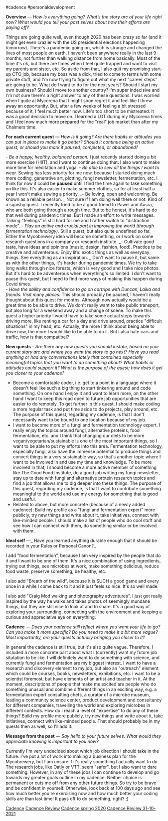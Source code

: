#cadence #personaldevelopment 

**Overview** — _How is everything going? What’s the story arc of your life right now? What would you tell your past selves about how their efforts are paying off?_

Things are going quite well, even though 2020 has been crazy so far (and it might get even crazier with the US presidential elections happening tomorrow). There's a pandemic going on, which is strange and changed the lives of most people on earth. I haven't been anywhere really in the last 9 months, not further than walking distance from home basically. Most of the time it's ok, but there are times when I feel quite trapped and want to visit my parents and sister, etc. 
So aside from that, I also quit my promising start-up CTO job, because my boss was a dick, tried to come to terms with some private stuff, and I'm now trying to figure out what my next "career steps" are going to be. What do I want to do for the next years? Should I start my own business? Should I move to another country? I'm super indecisive and I'm not sure there's a right answer to any of these questions. 
I was worried when I quite at Mycorena that I might soon regret it and feel like I threw away an opportunity. But, after a few weeks of feeling a bit stressed because of it, I feel much better now. Life's too short to be mistreated. It was a good decision to move on. I learned a LOT during my Mycorena times and I feel now much more prepared for the "real" job market than after my Chalmers time. 

**For each current quest** — _How is it going? Are there habits or attitudes you can put in place to make it go better? Should it continue being an active quest, or should you mark it paused, completed, or abandoned?_

_- Be a happy, healthy, balanced person._
I just recently started doing a bit more exercise (HIIT), and I want to continue doing that. I also want to make more time for meditation and yoga.
_- Be able to sew all the things I want to wear._
Sewing has less priority for me now, because I started doing much more coding, generative art, plotting, fungi newsletter, fermentation, etc. I think for now it could be **paused** until I find the time again to take something on like this. It's also easier to make summer clothes, so for at least half a year I won't make sewing a priority.
_- Be loving, open and welcoming. Be known as a reliable person. _
Not sure if I am doing well there or not. Kind of a squishy quest. I recently tried to be a good friend to Pawel and Ausra, who are both going through a rough time. But to be honest, it's hard to do that well during pandemic times. But I made an effort to write messages. Talking "feelings" is still hard for me and I rather switch to "distraction mode". 
_- Play an active and crucial part in improving the world (through fermentation technology)._
Still a quest, but also quite undefined so far. Either the Mycobrewery idea will become something, or I work on some research questions in a company or research institute. 
_- Cultivate good taste, have ideas and opinions (music, design, fashion, food). Practice to be creative and adventerous. Enjoy life: exotic things as well as everyday things. See everything as an inspiration. _
Don't want to pause it, but same as with the other things, it's harder during pandemic times. We try to take long walks through nice forests, which is very good and I take nice photos. But it's hard to be adventerous when everything's so limited. I don't want to pause this quest, but I need to find more ways of making this happen during Covid times.  
_- Have the ability and confidence to go on cartrips with Duncan, Laika and friends. Visit many places._
This should probably be paused, I haven't really thought about this quest for months. Although now actually would be a great time to be able to drive. We don't really want to take public transport, but also long for a weekend away and a change of scene. To make this quest a higher priority I would have to take some actual steps towards driving more, like renting a car for a day and drive around, practice "difficult situations" in my head, etc. Actually, the more I think about being able to drive now, the more I would like to be able to do it. But I also hate cars and traffic, how is that compatibel?


**New quests** - _Are there any new quests you should instate, based on your current story arc and where you want the story to go next? Have you read anything or had any conversations lately that contained especially meaningful topics that you want to do something about? What habits or attitudes could support it? What is the purpose of the quest; how does it get you closer to your cadence?_

- Become a comfortable coder, i.e. get to a point in a language where it doesn't feel like such a big thing to start tinkering around and code something. On one hand I enjoy it and want to learn more, on the other hand I want to keep this road open to future job opportunities that are easier to do remotely. To get further in this quest, I should make coding a more regular task and put time aside to do projects, play around, etc. The purpose of this quest, regarding my cadence, is that I don't necessarily want to be bound to one location because of my job.
- I want to become more of a fungi and fermentation technology expert. I really enjoy the topics around fungi, alternative proteins, food fermentation, etc. and I think that changing our diets to be more vegan/vegetarian/sustainable is one of the most important things, so I want to be able to put my efforts into this area. Fermentation technology, especially fungi, also have the immense potential to produce things and convert things in a very sustainable way, so that's another topic where I want to be involved in and use my time and knowledge. To be more involved in that, I should become a more active member of something like The Good Food Institute, do a good job writing my fungi newsletter, stay up to date with fungi and alternative protein research topics and find a job that allows me to dig deeper into these things. The purpose of this quest, regarding my cadence, is that I want to contribute something meaningful to the world and use my energy for something that is good and useful. 
- Related to above, but more concrete (because of a newly added cadence): Build my profile as a "fungi and fermentation expert" more publicly, try new things and write about it, take initiatives, connect with like-minded people. I should make a list of people who do cool stuff and see how I can connect with them, do something similar or be involved with them.

**Ideal self** —_ Have you learned anything durable enough that it should be recorded in your Rules or Personal Canon?_

I add "food fermentation", because I am very inspired by the people that do it and I want to be one of them. It's a nice combination of using ingredients, trying out things, see microbes at work, make something delicious, reduce food waste, preserve something, be healthy, etc. 

I also add "Breath of the wild", because it is SUCH a good game and every once in a while I come back to it and it just feels so nice. It's so well made. 

I also add "Craig Mod walking and photography adventures". I just got really inspired by the way he walks and takes photos of seemingly mundane things, but they are still nice to look at and to share. It's a good way of exploring your surrounding, connecting with the environment and keeping a curious and appreciative eye on everything. 

**Cadence** — _Does your cadence still reflect where you want your life to go? Can you make it more specific? Do you need to make it a bit more vague? Most importantly, are your quests actually bringing you closer to it?_

In general the cadence is still true, but it's also quite vague. Therefore, I included a more concrete part about what I (currently) want my future job situtation to be like. I will definitely want to do something with science, and currently fungi and fermentation are my biggest interest. I want to have a research and discovery element to my job, but also an "outreach" element which could be courses, books, newsletters, exhibitions, etc. I want to be  a scientist foremost, but have elements of an artist and teacher in it. At the moment, descriptions of people that make me excited are people who do something unusual and combine different things in an exciting way, e.g. a fermentation expert consulting chefs, a curator of a microbe museum, leading a community science center, product development and consultancy for different companies, travelling the world and exploring microbes in different contexts. How do I reach a level of "expertise" to do any of these things? Build my profile more publicly, try new things and write about it, take initiatives, connect with like-minded people. That should probably be in my quests then as well, so I'll add it.  


**Message from the past** — _Say hello to your future selves. What would they appreciate knowing is important to you now?_


Currently I'm very undecided about which job direction I should take in the future. I've put a lot of work into making a business plan for the Mycobrewery, but I am unsure if it's really something I actually want to do. The research jobs, like Oatly or VTT, seem "safer", but I also want to dare something. However, in any of these jobs I can continue to develop and go towards my greater goals outline in my cadence. Neither choice is permanent or cuts me off from any other future things. So try to be brave and be confident in yourself. 
Otherwise, look back at 100 days ago and see how much better you're exercising now and how much better your coding skills are than last time! It pays off to do something, right? ;) 

[Cadence](private/Cadence/Cadence.md)
[Cadence Review](private/Cadence/Cadence%20Review.md)
[Cadence spring 2020](private/Cadence/Cadence%20spring%202020.md)
[Cadence Review 31-10-2021](private/Cadence/Cadence%20Review%2031-10-2021.md)
